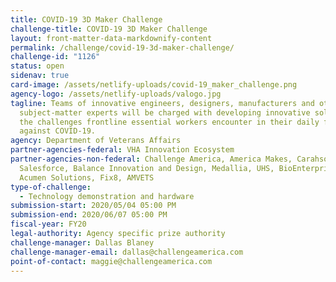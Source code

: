 ```yaml
---
title: COVID-19 3D Maker Challenge
challenge-title: COVID-19 3D Maker Challenge
layout: front-matter-data-markdownify-content
permalink: /challenge/covid-19-3d-maker-challenge/
challenge-id: "1126"
status: open
sidenav: true
card-image: /assets/netlify-uploads/covid-19_maker_challenge.png
agency-logo: /assets/netlify-uploads/valogo.jpg
tagline: Teams of innovative engineers, designers, manufacturers and other
  subject-matter experts will be charged with developing innovative solutions to
  the challenges frontline essential workers encounter in their daily fight
  against COVID-19.
agency: Department of Veterans Affairs
partner-agencies-federal: VHA Innovation Ecosystem
partner-agencies-non-federal: Challenge America, America Makes, Carahsoft,
  Salesforce, Balance Innovation and Design, Medallia, UHS, BioEnterprise,
  Acumen Solutions, Fix8, AMVETS
type-of-challenge:
  - Technology demonstration and hardware
submission-start: 2020/05/04 05:00 PM
submission-end: 2020/06/07 05:00 PM
fiscal-year: FY20
legal-authority: Agency specific prize authority
challenge-manager: Dallas Blaney
challenge-manager-email: dallas@challengeamerica.com
point-of-contact: maggie@challengeamerica.com
---
```

